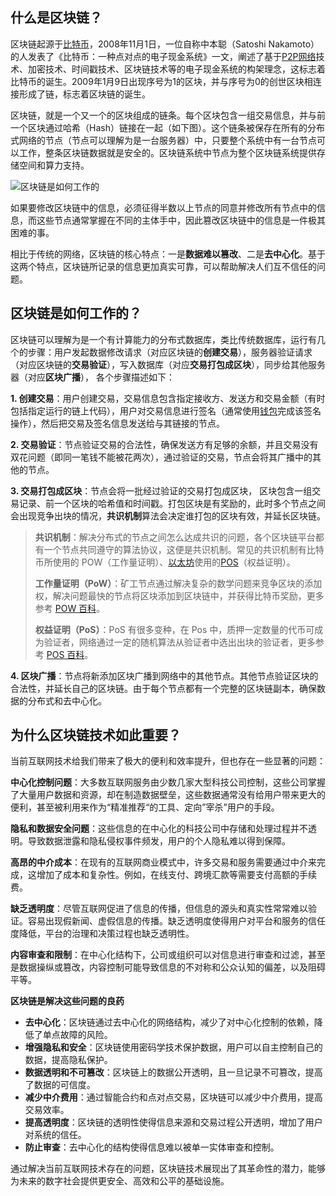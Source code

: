 ## 什么是区块链？

区块链起源于[比特币](https://learnblockchain.cn/tags/比特币?map=BTC)，2008年11月1日，一位自称中本聪（Satoshi Nakamoto）的人发表了《比特币：一种点对点的电子现金系统》一文，阐述了基于[P2P网络](https://learnblockchain.cn/tags/P2P网络)技术、加密技术、时间戳技术、区块链技术等的电子现金系统的构架理念，这标志着比特币的诞生。2009年1月9日出现序号为1的区块，并与序号为0的创世区块相连接形成了链，标志着区块链的诞生。

区块链，就是一个又一个的区块组成的链条。每个区块包含一组交易信息，并与前一个区块通过哈希（Hash）链接在一起（如下图）。这个链条被保存在所有的分布式网络的节点（节点可以理解为是一台服务器）中，只要整个系统中有一台节点可以工作，整条区块链数据就是安全的。区块链系统中节点为整个区块链系统提供存储空间和算力支持。

![区块链是如何工作的](https://img.learnblockchain.cn/pics/20240720122620.png!/scale/50)

如果要修改区块链中的信息，必须征得半数以上节点的同意并修改所有节点中的信息，而这些节点通常掌握在不同的主体手中，因此篡改区块链中的信息是一件极其困难的事。

相比于传统的网络，区块链的核心特点：一是**数据难以篡改**、二是**去中心化**。基于这两个特点，区块链所记录的信息更加真实可靠，可以帮助解决人们互不信任的问题。

## 区块链是如何工作的？

区块链可以理解为是一个有计算能力的分布式数据库，类比传统数据库，运行有几个的步骤：用户发起数据修改请求（对应区块链的**创建交易**），服务器验证请求（对应区块链的**交易验证**），写入数据库（对应**交易打包成区块**），同步给其他服务器（对应**区块广播**）， 各个步骤描述如下：

**1. 创建交易**：用户创建交易，交易信息包含指定接收方、发送方和交易金额（有时包括指定运行的链上代码），用户对交易信息进行签名（通常使用[钱包](https://learnblockchain.cn/tags/钱包)完成该签名操作），然后把交易及签名信息发送给与其链接的节点。

**2. 交易验证**：节点验证交易的合法性，确保发送方有足够的余额，并且交易没有双花问题（即同一笔钱不能被花两次），通过验证的交易，节点会将其广播中的其他的节点。

**3. 交易打包成区块**：节点会将一批经过验证的交易打包成区块，  区块包含一组交易记录、前一个区块的哈希值和时间戳。打包区块是有奖励的，此时多个节点之间会出现竞争出块的情况，**共识机制**算法会决定谁打包的区块有效，并延长区块链。

>  **共识机制**：解决分布式的节点之间怎么达成共识的问题，各个区块链平台都有一个节点共同遵守的算法协议，这便是共识机制。常见的共识机制有比特币所使用的 POW（工作量证明）、[以太坊](https://learnblockchain.cn/tags/以太坊)使用的[POS](https://learnblockchain.cn/tags/POS)（权益证明）。
>
> **工作量证明（PoW）**：矿工节点通过解决复杂的数学问题来竞争区块的添加权，解决问题最快的节点将区块添加到区块链中，并获得比特币奖励，更多参考 [POW 百科](https://learnblockchain.cn/tags/POW)。
>
> **权益证明（PoS）**：PoS 有很多变种，在 Pos 中，质押一定数量的代币可成为验证者，网络通过一定的随机算法从验证者中选出出块的验证者，更多参考 [POS 百科](https://learnblockchain.cn/tags/POW)。

**4. 区块广播**：节点将新添加区块广播到网络中的其他节点。其他节点验证区块的合法性，并延长自己的区块链。由于每个节点都有一个完整的区块链副本，确保数据的分布式和去中心化。



## 为什么区块链技术如此重要？



当前互联网技术给我们带来了极大的便利和效率提升，但也存在一些显著的问题：

 **中心化控制问题**：大多数互联网服务由少数几家大型科技公司控制，这些公司掌握了大量用户数据和资源，却在制造数据壁垒，这些数据通常没有给用户带来更大的便利，甚至被利用来作为“精准推荐“的工具、定向”宰杀”用户的手段。

**隐私和数据安全问题**：这些信息的在中心化的科技公司中存储和处理过程并不透明。导致数据泄露和隐私侵权事件频发，用户的个人隐私难以得到保障。

**高昂的中介成本**：在现有的互联网商业模式中，许多交易和服务需要通过中介来完成，这增加了成本和复杂性。例如，在线支付、跨境汇款等需要支付高额的手续费。

**缺乏透明度**：尽管互联网促进了信息的传播，但信息的源头和真实性常常难以验证。容易出现假新闻、虚假信息的传播。缺乏透明度使得用户对平台和服务的信任度降低，平台的治理和决策过程也缺乏透明性。

**内容审查和限制**：在中心化结构下，公司或组织可以对信息进行审查和过滤，甚至是数据操纵或篡改，内容控制可能导致信息的不对称和公众认知的偏差，以及阻碍平等。

**区块链是解决这些问题的良药**

- **去中心化**：区块链通过去中心化的网络结构，减少了对中心化控制的依赖，降低了单点故障的风险。
- **增强隐私和安全**：区块链使用密码学技术保护数据，用户可以自主控制自己的数据，提高隐私保护。
- **数据透明和不可篡改**：区块链上的数据公开透明，且一旦记录不可篡改，提高了数据的可信度。
- **减少中介费用**：通过智能合约和点对点交易，区块链可以减少中介费用，提高交易效率。
- **提高透明度**：区块链的透明性使得信息来源和交易过程公开透明，增加了用户对系统的信任。
- **防止审查**：去中心化的结构使得信息难以被单一实体审查和控制。

通过解决当前互联网技术存在的问题，区块链技术展现出了其革命性的潜力，能够为未来的数字社会提供更安全、高效和公平的基础设施。





